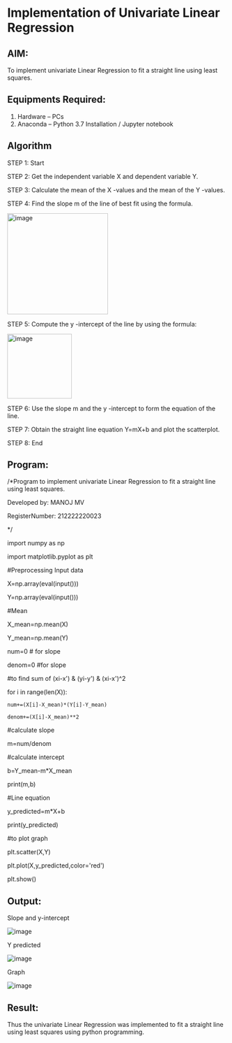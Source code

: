 # Implementation of Univariate Linear Regression
## AIM:
To implement univariate Linear Regression to fit a straight line using least squares.

## Equipments Required:
1. Hardware – PCs
2. Anaconda – Python 3.7 Installation / Jupyter notebook

## Algorithm
STEP 1: Start

STEP 2: Get the independent variable X and dependent variable Y.

STEP 3: Calculate the mean of the X -values and the mean of the Y -values.

STEP 4: Find the slope m of the line of best fit using the formula. 

<img width="231" alt="image" src="https://user-images.githubusercontent.com/93026020/192078527-b3b5ee3e-992f-46c4-865b-3b7ce4ac54ad.png">

STEP 5: Compute the y -intercept of the line by using the formula:

<img width="148" alt="image" src="https://user-images.githubusercontent.com/93026020/192078545-79d70b90-7e9d-4b85-9f8b-9d7548a4c5a4.png">

STEP 6: Use the slope m and the y -intercept to form the equation of the line.

STEP 7:  Obtain the straight line equation Y=mX+b and plot the scatterplot.

STEP 8: End

## Program:
/*Program to implement univariate Linear Regression to fit a straight line using least squares.

Developed by: MANOJ MV

RegisterNumber: 212222220023

*/

import numpy as np

import matplotlib.pyplot as plt

#Preprocessing Input data

X=np.array(eval(input()))

Y=np.array(eval(input()))

#Mean

X_mean=np.mean(X)

Y_mean=np.mean(Y)

num=0 # for slope

denom=0 #for slope

#to find sum of (xi-x') & (yi-y') & (xi-x')^2

for i in range(len(X)):

    num+=(X[i]-X_mean)*(Y[i]-Y_mean)
     
    denom+=(X[i]-X_mean)**2

#calculate slope
    
m=num/denom

#calculate intercept

b=Y_mean-m*X_mean

print(m,b)

#Line equation

y_predicted=m*X+b

print(y_predicted)

#to plot graph

plt.scatter(X,Y)

plt.plot(X,y_predicted,color='red')

plt.show()

## Output:

Slope and y-intercept

![image](https://github.com/user-attachments/assets/8db3585c-0044-4db1-a540-b8aa50fc3ce3)

Y predicted

![image](https://github.com/user-attachments/assets/fc79bcaa-3bcf-4309-8371-db78d2166f3a)

Graph

![image](https://github.com/user-attachments/assets/a20f0adf-9e10-422e-9e4a-e7ca29821d7b)

## Result:

Thus the univariate Linear Regression was implemented to fit a straight line using least squares using python programming.
